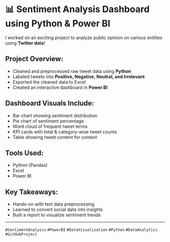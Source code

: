# 📊 Sentiment Analysis Dashboard using Python & Power BI

I worked on an exciting project to analyze public opinion on various entities using **Twitter data**!

## Project Overview:
-  Cleaned and preprocessed raw tweet data using **Python**
-  Labeled tweets into **Positive, Negative, Neutral, and Irrelevant**
-  Exported the cleaned data to Excel
-  Created an interactive dashboard in **Power BI**

## Dashboard Visuals Include:
- Bar chart showing sentiment distribution
- Pie chart of sentiment percentage
- Word cloud of frequent tweet terms
- KPI cards with total & category-wise tweet counts
- Table showing tweet content for context

##  Tools Used:
- Python (Pandas)
- Excel
- Power BI

##  Key Takeaways:
- Hands-on with text data preprocessing
- Learned to convert social data into insights
- Built a report to visualize sentiment trends

---


`#SentimentAnalysis` `#PowerBI` `#DataVisualization` `#Python` `#DataAnalytics` `#GitHubProject`
